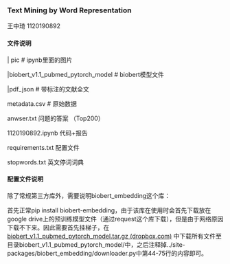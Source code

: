 ### **Text Mining by Word Representation**

王中琦 1120190892

#### 文件说明

| pic # ipynb里面的图片

|biobert_v1.1_pubmed_pytorch_model # biobert模型文件

|pdf_json # 带标注的文献全文

metadata.csv # 原始数据

anwser.txt 问题的答案 （Top200）

1120190892.ipynb 代码+报告

requirements.txt 配置文件

stopwords.txt 英文停词词典

#### 配置文件说明

除了常规第三方库外，需要说明biobert_embedding这个库：

首先正常pip install biobert-embedding，由于该库在使用时会首先下载放在google drive上的预训练模型文件（通过request这个库下载），但是由于网络原因下载不下来。因此需要首先挂梯子，在[biobert_v1.1_pubmed_pytorch_model.tar.gz (dropbox.com)](https://www.dropbox.com/s/hvsemunmv0htmdk/biobert_v1.1_pubmed_pytorch_model.tar.gz?dl=0) 中下载所有文件至目录biobert_v1.1_pubmed_pytorch_model/中，之后注释掉../site-packages/biobert_embedding/downloader.py中第44-75行的内容即可。

